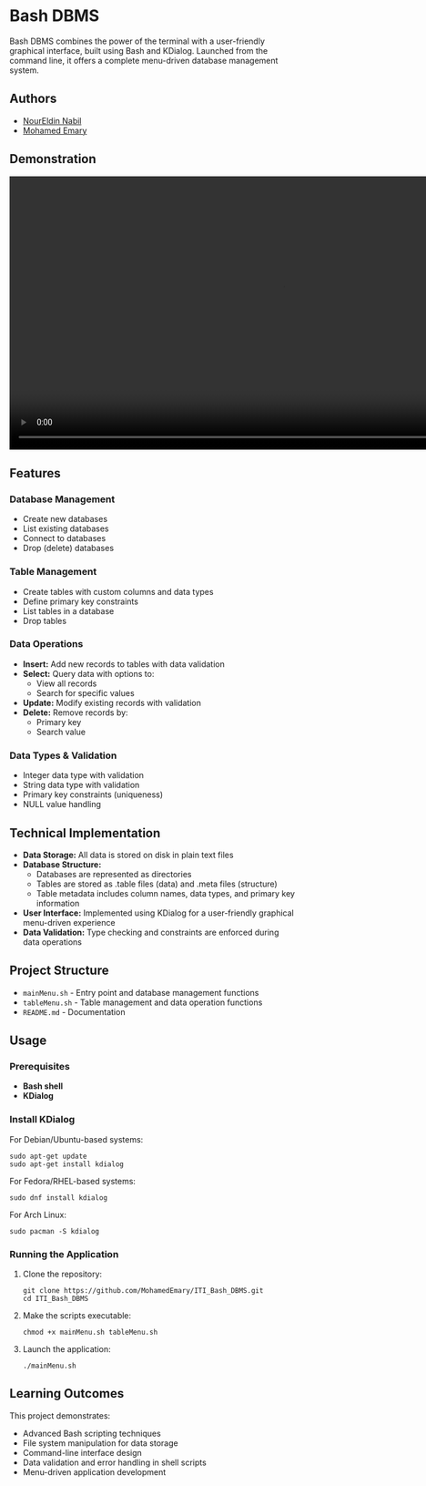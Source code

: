 # Bash DBMS

Bash DBMS combines the power of the terminal with a user-friendly graphical interface, built using Bash and KDialog. Launched from the command line, it offers a complete menu-driven database management system.

## Authors

- [NourEldin Nabil](https://github.com/NourElDin023)
- [Mohamed Emary](https://github.com/MohamedEmary)

## Demonstration

<video src="https://github.com/user-attachments/assets/3a567dc1-4fbe-4065-9df9-61299ad75f06" height="480" controls></video>

## Features

### Database Management

- Create new databases
- List existing databases
- Connect to databases
- Drop (delete) databases

### Table Management

- Create tables with custom columns and data types
- Define primary key constraints
- List tables in a database
- Drop tables

### Data Operations

- **Insert:** Add new records to tables with data validation
- **Select:** Query data with options to:
  - View all records
  - Search for specific values
- **Update:** Modify existing records with validation
- **Delete:** Remove records by:
  - Primary key
  - Search value

### Data Types & Validation

- Integer data type with validation
- String data type with validation
- Primary key constraints (uniqueness)
- NULL value handling

## Technical Implementation

- **Data Storage:** All data is stored on disk in plain text files
- **Database Structure:**
  - Databases are represented as directories
  - Tables are stored as .table files (data) and .meta files (structure)
  - Table metadata includes column names, data types, and primary key information
- **User Interface:** Implemented using KDialog for a user-friendly graphical menu-driven experience
- **Data Validation:** Type checking and constraints are enforced during data operations

## Project Structure

- `mainMenu.sh` - Entry point and database management functions
- `tableMenu.sh` - Table management and data operation functions
- `README.md` - Documentation

## Usage

### Prerequisites

- **Bash shell**
- **KDialog**

### Install KDialog

For Debian/Ubuntu-based systems:

```
sudo apt-get update
sudo apt-get install kdialog
```

For Fedora/RHEL-based systems:

```
sudo dnf install kdialog
```

For Arch Linux:

```
sudo pacman -S kdialog
```

### Running the Application

1. Clone the repository:

   ```
   git clone https://github.com/MohamedEmary/ITI_Bash_DBMS.git
   cd ITI_Bash_DBMS
   ```

2. Make the scripts executable:

   ```
   chmod +x mainMenu.sh tableMenu.sh
   ```

3. Launch the application:

   ```
   ./mainMenu.sh
   ```

## Learning Outcomes

This project demonstrates:

- Advanced Bash scripting techniques
- File system manipulation for data storage
- Command-line interface design
- Data validation and error handling in shell scripts
- Menu-driven application development

